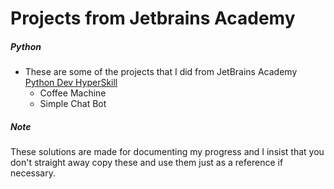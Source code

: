 # Projects from Jetbrains Academy

##### Python

- These are some of the projects that I did from JetBrains Academy [Python Dev HyperSkill](https://hyperskill.org/curriculum)
  - Coffee Machine
  - Simple Chat Bot

##### Note

These solutions are made for documenting my progress and I insist that you don't straight away copy these and use them just as a reference if necessary.
